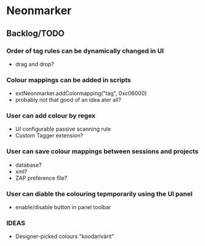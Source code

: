 # Neonmarker

## Backlog/TODO

### Order of tag rules can be dynamically changed in UI
- drag and drop?

### Colour mappings can be added in scripts
- extNeonmarker.addColormapping("tag", 0xc06000)
- probably not that good of an idea ater all?

### User can add colour by regex
- UI configurable passive scanning rule
- Custom Tagger extension?

### User can save colour mappings between sessions and projects
- database?
- xml?
- ZAP preference file?

### User can diable the colouring tepmporarily using the UI panel
- enable/disable button in panel toolbar

### IDEAS
- Designer-picked colours "koodarivärit"
